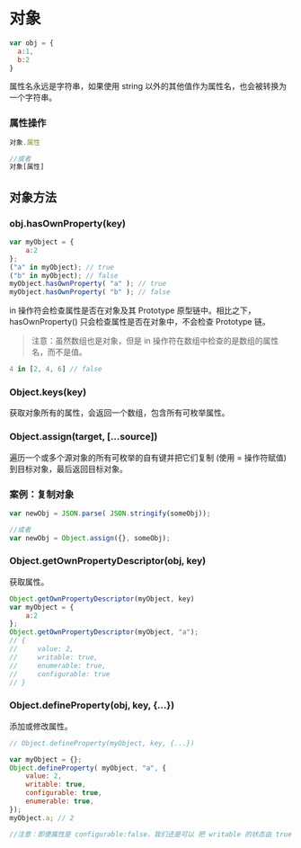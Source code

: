 # 对象
``` js
var obj = {
  a:1,
  b:2
}
```

属性名永远是字符串，如果使用 string 以外的其他值作为属性名，也会被转换为一个字符串。

### 属性操作
``` js
对象.属性

//或者
对象[属性]
```

## 对象方法
### obj.hasOwnProperty(key)
``` js
var myObject = {
    a:2
};
("a" in myObject); // true
("b" in myObject); // false
myObject.hasOwnProperty( "a" ); // true
myObject.hasOwnProperty( "b" ); // false
```

in 操作符会检查属性是否在对象及其 Prototype 原型链中。相比之下， hasOwnProperty() 只会检查属性是否在对象中，不会检查 Prototype 链。

> 注意：虽然数组也是对象，但是 in 操作符在数组中检查的是数组的属性名，而不是值。

``` js
4 in [2, 4, 6] // false
```

### Object.keys(key)
获取对象所有的属性，会返回一个数组，包含所有可枚举属性。

### Object.assign(target, [...source])
遍历一个或多个源对象的所有可枚举的自有键并把它们复制 (使用 = 操作符赋值) 到目标对象，最后返回目标对象。

### 案例：复制对象
``` js
var newObj = JSON.parse( JSON.stringify(someObj));

//或者
var newObj = Object.assign({}, someObj);
```

### Object.getOwnPropertyDescriptor(obj, key)
获取属性。

``` js
Object.getOwnPropertyDescriptor(myObject, key)
var myObject = {
    a:2
};
Object.getOwnPropertyDescriptor(myObject, "a");
// {
//     value: 2,
//     writable: true,
//     enumerable: true,
//     configurable: true
// }
```

### Object.defineProperty(obj, key, {...})
添加或修改属性。

``` js
// Object.defineProperty(myObject, key, {...})

var myObject = {};
Object.defineProperty( myObject, "a", {
    value: 2,
    writable: true,
    configurable: true,
    enumerable: true,
});
myObject.a; // 2

//注意：即便属性是 configurable:false，我们还是可以 把 writable 的状态由 true 改为 false，但是无法由 false 改为 true。
```

